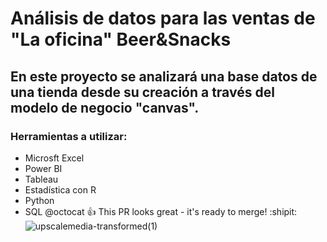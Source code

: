 # Análisis de datos para las ventas de "La oficina" Beer&Snacks 
## En este proyecto se analizará una base datos de una tienda desde su creación a través del modelo de negocio "canvas".
### Herramientas a utilizar:
- Microsft Excel
- Power BI
- Tableau
- Estadística con R
- Python
- SQL
@octocat :+1: This PR looks great - it's ready to merge! :shipit:
![upscalemedia-transformed(1)](https://github.com/user-attachments/assets/e4e5e8c3-c18e-4f1e-97a2-cae2c5f5e14c)


